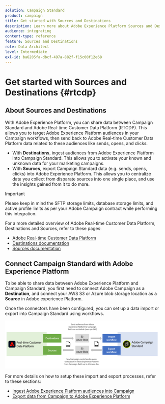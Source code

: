 ```yaml
---
solution: Campaign Standard
product: campaign
title: Get started with Sources and Destinations
description: Learn more about Adobe Experience Platform Sources and Destinations.
audience: integrating
content-type: reference
feature: Sources and Destinations
role: Data Architect
level: Intermediate
exl-id: ba6205fa-dbcf-497a-882f-f15c00f12e68
---
```

# Get started with Sources and Destinations {#rtcdp}

## About Sources and Destinations

With Adobe Experience Platform, you can share data between Campaign Standard and Adobe Real-time Customer Data Platform (RTCDP). This allows you to target Adobe Experience Platform audiences in your Campaign workflows, then send back to Adobe Real-time Customer Data Platform data related to these audiences like sends, opens, and clicks.

* With **Destinations**, ingest audiences from Adobe Experience Platform into Campaign Standard. This allows you to activate your known and unknown data for your marketing campaigns.
* With **Sources**, export Campaign Standard data (e.g. sends, opens, clicks) into Adobe Experience Platform. This allows you to centralize data you collect from disparate sources into one single place, and use the insights gained from it to do more.


>[!IMPORTANT]
>
>Please keep in mind the SFTP storage limits, database storage limits, and active profile limits as per your Adobe Campaign contract while performing this integration.

For a more detailed overview of Adobe Real-time Customer Data Platform, Destinations and Sources, refer to these pages:

* [Adobe Real-time Customer Data Platform](https://experienceleague.adobe.com/docs/experience-platform/rtcdp/overview.html)
* [Destinations documentation](https://experienceleague.adobe.com/docs/experience-platform/destinations/home.html)
* [Sources documentation](https://experienceleague.adobe.com/docs/experience-platform/sources/home.html)

## Connect Campaign Standard with Adobe Experience Platform

To be able to share data between Adobe Experience Platform and Campaign Standard, you first need to connect Adobe Campaign as a **Destination**, and connect your AWS S3 or Azure blob storage location as a **Source** in Adobe experience Platform.

Once the connectors have been configured, you can set up a data import or export into Campaign Standard using workflows.

![](assets/rtcdp-schema.png) 

For more details on how to setup these import and export processes, refer to these sections:

* [Ingest Adobe Experience Platform audiences into Campaign](../../integrating/using/ingest-aep-data.md)
* [Export data from Campaign to Adobe Experience Platform](../../integrating/using/export-campaign-data.md)
